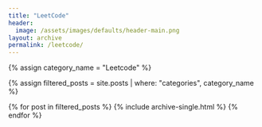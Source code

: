 ```yaml
---
title: "LeetCode"
header:
  image: /assets/images/defaults/header-main.png
layout: archive
permalink: /leetcode/
---
```


{% assign category_name = "Leetcode" %}

{% assign filtered_posts = site.posts | where: "categories", category_name %}

{% for post in filtered_posts %}
  {% include archive-single.html %}
{% endfor %}